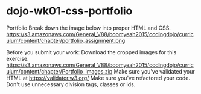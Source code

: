 # dojo-wk01-css-portfolio

Portfolio
Break down the image below into proper HTML and CSS.
https://s3.amazonaws.com/General_V88/boomyeah2015/codingdojo/curriculum/content/chapter/portfolio_assignment.png

Before you submit your work:
Download the cropped images for this exercise.
https://s3.amazonaws.com/General_V88/boomyeah2015/codingdojo/curriculum/content/chapter/Portfolio_images.zip
Make sure you've validated your HTML at https://validator.w3.org/
Make sure you've refactored your code. Don't use unnecessary division tags, classes or ids.
